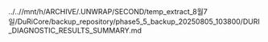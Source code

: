 ../..//mnt/h/ARCHIVE/.UNWRAP/SECOND/temp_extract_8월7일/DuRiCore/backup_repository/phase5_5_backup_20250805_103800/DURI_DIAGNOSTIC_RESULTS_SUMMARY.md